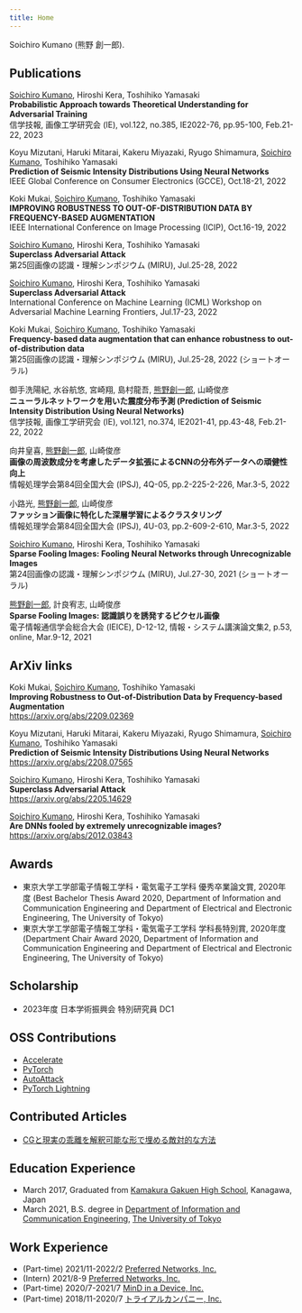 ```yaml
---
title: Home
---
```


Soichiro Kumano (熊野 創一郎).

## Publications
<ins>Soichiro Kumano</ins>, Hiroshi Kera, Toshihiko Yamasaki  
**Probabilistic Approach towards Theoretical Understanding for Adversarial Training**  
信学技報, 画像工学研究会 (IE), vol.122, no.385, IE2022-76, pp.95-100, Feb.21-22, 2023

Koyu Mizutani, Haruki Mitarai, Kakeru Miyazaki, Ryugo Shimamura, <ins>Soichiro Kumano</ins>, Toshihiko Yamasaki  
**Prediction of Seismic Intensity Distributions Using Neural Networks**  
IEEE Global Conference on Consumer Electronics (GCCE), Oct.18-21, 2022

Koki Mukai, <ins>Soichiro Kumano</ins>, Toshihiko Yamasaki  
**IMPROVING ROBUSTNESS TO OUT-OF-DISTRIBUTION DATA BY FREQUENCY-BASED AUGMENTATION**  
IEEE International Conference on Image Processing (ICIP), Oct.16-19, 2022

<ins>Soichiro Kumano</ins>, Hiroshi Kera, Toshihiko Yamasaki  
**Superclass Adversarial Attack**  
第25回画像の認識・理解シンポジウム (MIRU), Jul.25-28, 2022

<ins>Soichiro Kumano</ins>, Hiroshi Kera, Toshihiko Yamasaki  
**Superclass Adversarial Attack**  
International Conference on Machine Learning (ICML) Workshop on Adversarial Machine Learning Frontiers, Jul.17-23, 2022

Koki Mukai, <ins>Soichiro Kumano</ins>, Toshihiko Yamasaki  
**Frequency-based data augmentation that can enhance robustness to out-of-distribution data**  
第25回画像の認識・理解シンポジウム (MIRU), Jul.25-28, 2022 (ショートオーラル)

御手洗陽紀, 水谷航悠, 宮崎翔, 島村龍吾, <ins>熊野創一郎</ins>, 山崎俊彦  
**ニューラルネットワークを用いた震度分布予測 (Prediction of Seismic Intensity Distribution Using Neural Networks)**  
信学技報, 画像工学研究会 (IE), vol.121, no.374, IE2021-41, pp.43-48, Feb.21-22, 2022

向井皇喜, <ins>熊野創一郎</ins>, 山崎俊彦  
**画像の周波数成分を考慮したデータ拡張によるCNNの分布外データへの頑健性向上**  
情報処理学会第84回全国大会 (IPSJ), 4Q-05, pp.2-225-2-226, Mar.3-5, 2022

小路光, <ins>熊野創一郎</ins>, 山崎俊彦  
**ファッション画像に特化した深層学習によるクラスタリング**  
情報処理学会第84回全国大会 (IPSJ), 4U-03, pp.2-609-2-610, Mar.3-5, 2022

<ins>Soichiro Kumano</ins>, Hiroshi Kera, Toshihiko Yamasaki  
**Sparse Fooling Images: Fooling Neural Networks through Unrecognizable Images**  
第24回画像の認識・理解シンポジウム (MIRU), Jul.27-30, 2021 (ショートオーラル)

<ins>熊野創一郎</ins>, 計良宥志, 山崎俊彦  
**Sparse Fooling Images: 認識誤りを誘発するピクセル画像**  
電子情報通信学会総合大会 (IEICE), D-12-12, 情報・システム講演論文集2, p.53, online, Mar.9-12, 2021

## ArXiv links
Koki Mukai, <ins>Soichiro Kumano</ins>, Toshihiko Yamasaki  
**Improving Robustness to Out-of-Distribution Data by Frequency-based Augmentation**  
<https://arxiv.org/abs/2209.02369>

Koyu Mizutani, Haruki Mitarai, Kakeru Miyazaki, Ryugo Shimamura, <ins>Soichiro Kumano</ins>, Toshihiko Yamasaki  
**Prediction of Seismic Intensity Distributions Using Neural Networks**  
<https://arxiv.org/abs/2208.07565>

<ins>Soichiro Kumano</ins>, Hiroshi Kera, Toshihiko Yamasaki  
**Superclass Adversarial Attack**  
<https://arxiv.org/abs/2205.14629>

<ins>Soichiro Kumano</ins>, Hiroshi Kera, Toshihiko Yamasaki  
**Are DNNs fooled by extremely unrecognizable images?**  
<https://arxiv.org/abs/2012.03843>

## Awards
- 東京大学工学部電子情報工学科・電気電子工学科 優秀卒業論文賞, 2020年度 (Best Bachelor Thesis Award 2020, Department of Information and Communication Engineering and Department of Electrical and Electronic Engineering, The University of Tokyo)
- 東京大学工学部電子情報工学科・電気電子工学科 学科⻑特別賞, 2020年度 (Department Chair Award 2020, Department of Information and Communication Engineering and Department of Electrical and Electronic Engineering, The University of Tokyo)

## Scholarship
- 2023年度 日本学術振興会 特別研究員 DC1

## OSS Contributions
- [Accelerate](https://github.com/huggingface/accelerate)
- [PyTorch](https://github.com/pytorch/pytorch)
- [AutoAttack](https://github.com/fra31/auto-attack)
- [PyTorch Lightning](https://github.com/Lightning-AI/lightning)

## Contributed Articles
- [CGと現実の乖離を解釈可能な形で埋める敵対的な方法](https://tech.preferred.jp/ja/blog/adversarial-method-filling-sim-real-gap/)

## Education Experience
- March 2017, Graduated from [Kamakura Gakuen High School](https://www.kamagaku.ac.jp/), Kanagawa, Japan
- March 2021, B.S. degree in [Department of Information and Communication Engineering](https://www.ee.t.u-tokyo.ac.jp/), [The University of Tokyo](https://www.u-tokyo.ac.jp/en/index.html)

## Work Experience
- (Part-time) 2021/11-2022/2 [Preferred Networks, Inc.](https://www.preferred.jp/en/)
- (Intern) 2021/8-9 [Preferred Networks, Inc.](https://www.preferred.jp/en/)
- (Part-time) 2020/7-2021/7 [MinD in a Device, Inc.](https://mindinadevice.com/en/)
- (Part-time) 2018/11-2020/7 [トライアルカンパニー, Inc.](https://www.trial-net.co.jp/)
